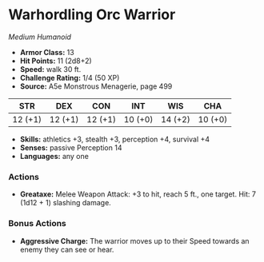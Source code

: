 # Warhordling Orc Warrior

*Medium* *Humanoid*

- **Armor Class:** 13
- **Hit Points:** 11 (2d8+2)
- **Speed:** walk 30 ft.
- **Challenge Rating:** 1/4 (50 XP)
- **Source:** A5e Monstrous Menagerie, page 499

| STR | DEX | CON | INT | WIS | CHA |
| --- | --- | --- | --- | --- | --- |
| 12 (+1) | 12 (+1) | 12 (+1) | 10 (+0) | 14 (+2) | 10 (+0) |

- **Skills:** athletics +3, stealth +3, perception +4, survival +4
- **Senses:** passive Perception 14
- **Languages:** any one

### Actions

- **Greataxe:** Melee Weapon Attack: +3 to hit, reach 5 ft., one target. Hit: 7 (1d12 + 1) slashing damage.

### Bonus Actions

- **Aggressive Charge:** The warrior moves up to their Speed towards an enemy they can see or hear.


